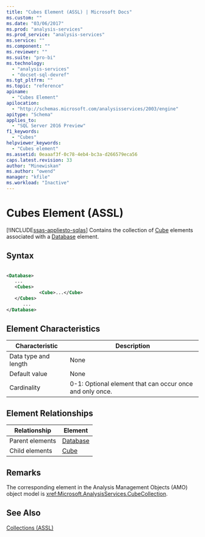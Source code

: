 ```yaml
---
title: "Cubes Element (ASSL) | Microsoft Docs"
ms.custom: ""
ms.date: "03/06/2017"
ms.prod: "analysis-services"
ms.prod_service: "analysis-services"
ms.service: ""
ms.component: ""
ms.reviewer: ""
ms.suite: "pro-bi"
ms.technology: 
  - "analysis-services"
  - "docset-sql-devref"
ms.tgt_pltfrm: ""
ms.topic: "reference"
apiname: 
  - "Cubes Element"
apilocation: 
  - "http://schemas.microsoft.com/analysisservices/2003/engine"
apitype: "Schema"
applies_to: 
  - "SQL Server 2016 Preview"
f1_keywords: 
  - "Cubes"
helpviewer_keywords: 
  - "Cubes element"
ms.assetid: 0eaaaf3f-0c78-4eb4-bc3a-d266579eca56
caps.latest.revision: 33
author: "Minewiskan"
ms.author: "owend"
manager: "kfile"
ms.workload: "Inactive"
---
```

# Cubes Element (ASSL)
[!INCLUDE[ssas-appliesto-sqlas](../../../includes/ssas-appliesto-sqlas.md)]
  Contains the collection of [Cube](../../../analysis-services/scripting/objects/cube-element-assl.md) elements associated with a [Database](../../../analysis-services/scripting/objects/database-element-assl.md) element.  
  
## Syntax  
  
```xml  
  
<Database>  
   ...  
   <Cubes>  
            <Cube>...</Cube>  
   </Cubes>  
      ...  
</Database>  
```  
  
## Element Characteristics  
  
|Characteristic|Description|  
|--------------------|-----------------|  
|Data type and length|None|  
|Default value|None|  
|Cardinality|0-1: Optional element that can occur once and only once.|  
  
## Element Relationships  
  
|Relationship|Element|  
|------------------|-------------|  
|Parent elements|[Database](../../../analysis-services/scripting/objects/database-element-assl.md)|  
|Child elements|[Cube](../../../analysis-services/scripting/objects/cube-element-assl.md)|  
  
## Remarks  
 The corresponding element in the Analysis Management Objects (AMO) object model is <xref:Microsoft.AnalysisServices.CubeCollection>.  
  
## See Also  
 [Collections &#40;ASSL&#41;](../../../analysis-services/scripting/collections/collections-assl.md)  
  
  

